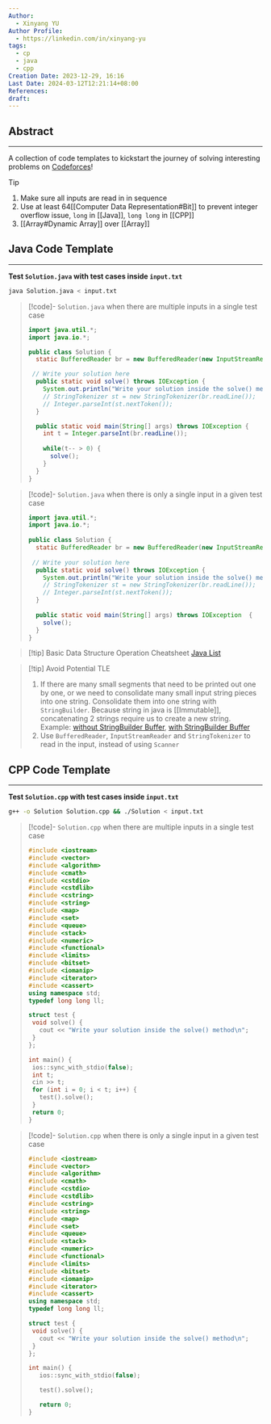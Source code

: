 ```yaml
---
Author:
  - Xinyang YU
Author Profile:
  - https://linkedin.com/in/xinyang-yu
tags:
  - cp
  - java
  - cpp
Creation Date: 2023-12-29, 16:16
Last Date: 2024-03-12T12:21:14+08:00
References: 
draft: 
---
```

## Abstract
---
A collection of code templates to kickstart the journey of solving interesting problems on [Codeforces](https://codeforces.com/)!

>[!tip]
>1. Make sure all inputs are read in in sequence 
>2. Use at least 64[[Computer Data Representation#Bit]] to prevent integer overflow issue, `long` in [[Java]], `long long` in [[CPP]]
>3. [[Array#Dynamic Array]] over [[Array]]


## Java Code Template
---
**Test `Solution.java` with test cases inside `input.txt`**
```bash
java Solution.java < input.txt
```

>[!code]- `Solution.java` when there are multiple inputs in a single test case
> ```java title="Solution.java"
> import java.util.*;
> import java.io.*;
> 
> public class Solution {
>   static BufferedReader br = new BufferedReader(new InputStreamReader(System.in));
> 
>  // Write your solution here
>   public static void solve() throws IOException {
>     System.out.println("Write your solution inside the solve() method");
>     // StringTokenizer st = new StringTokenizer(br.readLine());
>     // Integer.parseInt(st.nextToken());
>   }
> 
>   public static void main(String[] args) throws IOException {
>     int t = Integer.parseInt(br.readLine());
>     
>     while(t-- > 0) {
>       solve();
>     }
>   }
> }
> ```

>[!code]- `Solution.java` when there is only a single input in a given test case
> ```java title="Solution.java"
> import java.util.*;
> import java.io.*;
>  
> public class Solution {
>   static BufferedReader br = new BufferedReader(new InputStreamReader(System.in));
>  
>  // Write your solution here
>   public static void solve() throws IOException {
>     System.out.println("Write your solution inside the solve() method");
>     // StringTokenizer st = new StringTokenizer(br.readLine());
>     // Integer.parseInt(st.nextToken());
>   }
>  
>   public static void main(String[] args) throws IOException  {
>     solve();
>   }
> }
> ```

>[!tip] Basic Data Structure Operation Cheatsheet
>[Java List](https://chat.openai.com/share/81de8ffd-081b-4f69-8503-cc7d08be3b9f)

>[!tip] Avoid Potential TLE
>1. If there are many small segments that need to be printed out one by one, or we need to consolidate many small input string pieces into one string. Consolidate them into one string with `StringBuilder`. Because string in java is [[Immutable]], concatenating 2 strings require us to create a new string. Example: [without StringBuilder Buffer](https://codeforces.com/contest/1918/submission/245011751), [with StringBuilder Buffer](https://codeforces.com/contest/1918/submission/245279617)
>2. Use `BufferedReader`, `InputStreamReader` and `StringTokenizer` to read in the input, instead of using `Scanner`

## CPP Code Template
---
**Test `Solution.cpp` with test cases inside `input.txt`**
```bash
g++ -o Solution Solution.cpp && ./Solution < input.txt
```

>[!code]- `Solution.cpp` when there are multiple inputs in a single test case
>```cpp title="Solution.cpp"
>#include <iostream>
>#include <vector>
>#include <algorithm>
>#include <cmath>
>#include <cstdio>
>#include <cstdlib>
>#include <cstring>
>#include <string>
>#include <map>
>#include <set>
>#include <queue>
>#include <stack>
>#include <numeric>
>#include <functional>
>#include <limits>
>#include <bitset>
>#include <iomanip>
>#include <iterator>
>#include <cassert>
>using namespace std;
>typedef long long ll;
>
>struct test {
>  void solve() {
>    cout << "Write your solution inside the solve() method\n";
>  }
>};
>
>int main() {
>  ios::sync_with_stdio(false);
>  int t;
>  cin >> t;
>  for (int i = 0; i < t; i++) {
>    test().solve();
>  }
>  return 0;
>}
>```



>[!code]- `Solution.cpp` when there is only a single input in a given test case
>```cpp title="Solution.cpp"
>#include <iostream>
>#include <vector>
>#include <algorithm>
>#include <cmath>
>#include <cstdio>
>#include <cstdlib>
>#include <cstring>
>#include <string>
>#include <map>
>#include <set>
>#include <queue>
>#include <stack>
>#include <numeric>
>#include <functional>
>#include <limits>
>#include <bitset>
>#include <iomanip>
>#include <iterator>
>#include <cassert>
>using namespace std;
>typedef long long ll;
>
>struct test {
>  void solve() {
>    cout << "Write your solution inside the solve() method\n";
>  }
>};
>
>int main() {
>    ios::sync_with_stdio(false);
>
>    test().solve();
>
>    return 0;
>}
>```